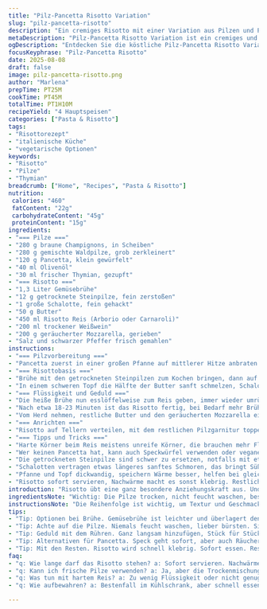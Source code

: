 ```yaml
---
title: "Pilz-Pancetta Risotto Variation"
slug: "pilz-pancetta-risotto"
description: "Ein cremiges Risotto mit einer Variation aus Pilzen und Pancetta, verfeinert mit frischem Thymian und geräuchertem Mozzarella für eine rauchige Note. Durch die Variation der Pilzsorten und die leichte Anpassung der Flüssigkeitsmenge wird das Gericht besonders aromatisch und mit interessanter Textur. Die sorgfältige Zugabe von Brühe und das ständige Rühren sorgen für die charakteristische Risotto-Konsistenz, die weder zu matschig noch zu trocken sein darf."
metaDescription: "Pilz-Pancetta Risotto Variation ist ein cremiges und aromatisches Gericht mit Pilzen, Pancetta und Mozzarella. Perfekt für Feinschmecker."
ogDescription: "Entdecken Sie die köstliche Pilz-Pancetta Risotto Variation. Ein cremiges Gericht mit Thymian, das die Sinne verführt."
focusKeyphrase: "Pilz-Pancetta Risotto"
date: 2025-08-08
draft: false
image: pilz-pancetta-risotto.png
author: "Marlena"
prepTime: PT25M
cookTime: PT45M
totalTime: PT1H10M
recipeYield: "4 Hauptspeisen"
categories: ["Pasta & Risotto"]
tags:
- "Risottorezept"
- "italienische Küche"
- "vegetarische Optionen"
keywords:
- "Risotto"
- "Pilze"
- "Thymian"
breadcrumb: ["Home", "Recipes", "Pasta & Risotto"]
nutrition: 
 calories: "460"
 fatContent: "22g"
 carbohydrateContent: "45g"
 proteinContent: "15g"
ingredients:
- "=== Pilze ==="
- "280 g braune Champignons, in Scheiben"
- "280 g gemischte Waldpilze, grob zerkleinert"
- "120 g Pancetta, klein gewürfelt"
- "40 ml Olivenöl"
- "30 ml frischer Thymian, gezupft"
- "=== Risotto ==="
- "1,3 Liter Gemüsebrühe"
- "12 g getrocknete Steinpilze, fein zerstoßen"
- "1 große Schalotte, fein gehackt"
- "50 g Butter"
- "450 ml Risotto Reis (Arborio oder Carnaroli)"
- "200 ml trockener Weißwein"
- "200 g geräucherter Mozzarella, gerieben"
- "Salz und schwarzer Pfeffer frisch gemahlen"
instructions:
- "=== Pilzvorbereitung ==="
- "Pancetta zuerst in einer großen Pfanne auf mittlerer Hitze anbraten bis sie leicht knusprig ist und Fett abgegeben hat. Öl dazugeben, dann die braunen Champignons. Geduldig warten, bis die Flüssigkeit verdunstet und die Pilze anfangen zu braten, nicht nur dünsten. Jetzt die Waldpilze dazugeben, weiterbraten bis sie Farbe nehmen. Thymian unterheben, kurz mitbraten. Wichtig: Pilze sollten schön dunkel, nicht weich und matschig sein. Pfanneninhalt in eine Schüssel geben und beiseitestellen."
- "=== Risottobasis ==="
- "Brühe mit den getrockneten Steinpilzen zum Kochen bringen, dann auf niedrigster Stufe warm halten, nicht ganz sieden lassen. So entziehen sich die Pilze langsam und geben Geschmack ab, keine Eile."
- "In einem schweren Topf die Hälfte der Butter sanft schmelzen, Schalotte glasig werden lassen, nicht bräunen. Dann Reis hinzufügen und mit einem Holzlöffel 1-2 Minuten rühren bis die Körner glasig an den Rändern, aber noch durchscheinend sind. Jetzt den Wein dazugeben und rühren. Die Flüssigkeit soll fast vollständig weg sein, das Klappern des Kochens ändert sich. Das ist der Moment."
- "=== Flüssigkeit und Geduld ==="
- "Die heiße Brühe nun esslöffelweise zum Reis geben, immer wieder umrühren, bis fast alles Wasser aufgesogen ist. Verlangt Aufmerksamkeit, kein Multitasking. Trockener Reis riskiert zu hart zu bleiben, zu viel Brühe macht es matschig. Schau nach der Textur: außen weich aber der Kern noch leicht fest, das sagt al dente."
- "Nach etwa 18-23 Minuten ist das Risotto fertig, bei Bedarf mehr Brühe zugeben. Zum Schluss zwei Drittel der Pilze untermischen, nochmal aufwärmen lassen, dabei ganz leicht köcheln, nur so lange bis alles verbunden ist."
- "Vom Herd nehmen, restliche Butter und den geräucherten Mozzarella einrühren. Die Käsemenge testen, nicht überwürzen. Salz und Pfeffer korrigieren, aber Vorsicht mit dem Salz wegen Pancetta und Käse."
- "=== Anrichten ==="
- "Risotto auf Tellern verteilen, mit dem restlichen Pilzgarnitur toppen. Ein paar Tropfen Olivenöl oder noch frischen Thymian darüberstreuen. Warm servieren. Passt zu einem knackigen grünen Salat oder einfach so, mit Gefühl."
- "=== Tipps und Tricks ==="
- "Harte Körner beim Reis meistens unreife Körner, die brauchen mehr Flüssigkeit und Zeit. Lieber Brühe wenig nachgeben als zu viel auf einmal. Nicht zu oft rühren, aber regelmäßig, damit nix ansetzt und der Reis die Flüssigkeit gleichmäßig aufnimmt."
- "Wer keinen Pancetta hat, kann auch Speckwürfel verwenden oder vegane Räuchertofu-Würfel für eine interessante Alternative. Gefrorene Pilze lieber nicht, sie werden zu wässrig."
- "Die getrockneten Steinpilze sind schwer zu ersetzen, notfalls mit etwas getrockneten Morcheln oder direkt mehr Brühe und frischen Pilzen arbeiten. Rauchiger Mozzarella kann durch Pecorino ersetzt werden, dann aber vorsichtiger beim Salz."
- "Schalotten vertragen etwas längeres sanftes Schmoren, das bringt Süße, Zwiebeln nicht zu stark bräunen, sonst bitter."
- "Pfanne und Topf dickwandig, speichern Wärme besser, helfen bei gleichmäßiger Garung. Rühren mit Holzlöffel – metall kann den Topfboden beschädigen."
- "Risotto sofort servieren, Nachwärme macht es sonst klebrig. Restliche Pilze sind toll im Omelett am nächsten Tag."
introduction: "Risotto übt eine ganz besondere Anziehungskraft aus. Und ja, kleine Änderungen machen riesigen Unterschied. Ich habe für mich früh gelernt, die Mischung der Pilze variabel zu halten. Mehr Aroma durch Waldpilze, dafür nicht zu viel Wasser. Pancetta sorgt für den salzigen Crunch, doch auch da probiere ich gern den geräucherten Speck für etwas mehr Tiefe. Wichtiger als strenge Zeiten ist Geduld. Brühe nie kalt zugeben, sonst reißt das Reisstückchen. Und die Butter, oh die Butter zum Schluss – keine Abkürzungen! Eine Prise Frische durch Thymian hänge ich gerne hinten dran, das gibt einen ganz anderen Kick."
ingredientsNote: "Wichtig: Die Pilze trocken, nicht feucht waschen, besser bürsten. Das minimiert Wasser im Gericht. Varianten: Pancetta kann man durch Serrano oder Fetakäse ersetzen, wenn man eine vegetarische Variante ausprobieren will. Olivenöl ist Standard, aber gute Qualität macht hier viel aus. Frische Kräuter sind Geschmacksträger, getrocknet sind sie zu intensiv und stumpfen das Gericht ab. Für Brühe nahm ich Gemüsebrühe statt Hühnerbrühe, um den Pilzgeschmack nicht zu überlagern. Getrocknete Steinpilze geben Umami, ohne sie wird's blasser."
instructionsNote: "Die Reihenfolge ist wichtig, um Textur und Geschmack zu steuern. Pilze zuerst, damit sie trocken gebraten werden, nicht gekocht. Brühe warm halten, sonst drops in der Temperatur bremsen Reisverkohlung. Rechtzeitiges Rühren vermeidet Anbrennen, aber zu viel Rühren lässt das Risotto zu wässrig werden und zerstört die Textur. Die Butter und der Käse geben den typisch cremigen Kick – keine Angst, nach und nach zuzugeben. Und den Mozzarella fein reiben, nicht frisch in Stücken, sonst schmilzt er nicht schön weg. Salzen erst am Schluss, sonst wird das Gericht schnell zu salzig. Risotto darf nie warten, frisch servieren und sofort genießen."
tips:
- "Tip: Optionen bei Brühe. Gemüsebrühe ist leichter und überlagert den Pilzgeschmack weniger. Hühnerbrühe macht es kräftiger. Experimentiere. Probiere auch selbst gemachte Brühe."
- "Tip: Achte auf die Pilze. Niemals feucht waschen, lieber bürsten. Sie verlieren schnell Wasser. Ideal ist eine Mischung: beiges, braunes, schönes Aroma. Und die Farben sind genial."
- "Tip: Geduld mit dem Rühren. Ganz langsam hinzufügen, Stück für Stück Brühe. Zu viel auf einmal macht es matschig. Achte auf den Glanz des Reises. Die Textur ist entscheidend."
- "Tip: Alternativen für Pancetta. Speck geht sofort, aber auch Räuchertofu ist interessant. Wenn vegetarisch ist, suche nach rauchiger Note. Das macht viel aus. Wohlfühlfaktor."
- "Tip: Mit den Resten. Risotto wird schnell klebrig. Sofort essen. Reste gehen gut in ein Omelett. Klein geschnittene Pilze sind ideal. Oder als Füllung für Wraps."
faq:
- "q: Wie lange darf das Risotto stehen? a: Sofort servieren. Nachwärme macht es dick. Eine Stunde? Zu viel. Sofort essen, damit es cremig bleibt. Warten meiden."
- "q: Kann ich frische Pilze verwenden? a: Ja, aber die Trockenmischung bringt mehr Geschmack. Frisch ist milder. Kundschaft nicht enttäuschen. Kombiniere, aber achte auf die Konsistenz."
- "q: Was tun mit hartem Reis? a: Zu wenig Flüssigkeit oder nicht genug Geduld. Rühren hilft, aber nicht zu oft. Separat Brühe warm halten, kein Schock für den Reis."
- "q: Wie aufbewahren? a: Bestenfall im Kühlschrank, aber schnell essen. Reste gut durchmixen und aufwärmen. Schmeckt anders, aber in Ordnung. Alternative für das Omelett."

---
```

